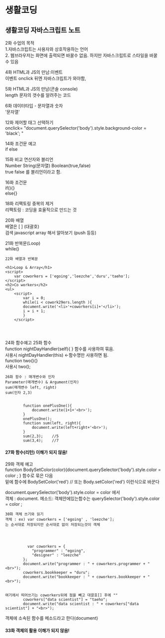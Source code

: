 # 생활코딩

## 생활코딩 자바스크립트 노트

2화 수업의 목적  
1.자바스크립트는 사용자와 상호작용하는 언어  
2. 웹브라우저는 화면에 출력되면 바꿀수 없음. 하지만 자바스크립트로 스타일을 바꿀 수 있음

4화 HTML과 JS의 만남:이벤트  
이벤트 onclick 뒤엔 자바스크립트가 와야함, 

5화 HTML과 JS의 만남\(콘솔 console\)  
length 문자의 갯수를 알려주는 코드   
  
6화 데이터타입 - 문자열과 숫자  
'문자열'

12화 제어할 태그 선택하기  
onclick= "document.querySelector\('body'\).style.background-color = 'black'; "

14화 조건문 예고  
if else

15화 비교 연산자와 블리언  
Number String\(문자열\) Boolean\(true,false\)  
true false 를 블리언이라고 함.

16화 조건문  
if\(\){}  
else{}

18화 리팩토링 중복의 제거  
리팩토링 : 코딩을 효율적으로 만드는 것

20화 배열  
배열은 \[ \] \(대괄호\)  
검색 javascript array 해서 알아보기 \(push 등등\)

21화 반복문\(Loop\)  
while\(\)

```text
22화 배열과 반복문

<h1>Loop & Array</h1>
<script>
    var coworkers = ['egoing','leezche','duru','taeho'];
</script>
<h2>Co workers</h2>
<ul>
    <script>
        var i = 0;
        while(i < cowork29ers.length ){
        document.write('<li>'+coworkers[i]+'</li>');
        i = i + 1;
        }
    </script>
    
    
    
```

24화 함수예고 25화 함수  
function nightDayHandler\(self\){ }  함수를 사용하여 묶음.  
사용시 nightDayHandler\(this\) &lt;-함수명만 사용하면 됨.  
function two\(\){}         
사용시 two\(\);

```text
26화 함수 : 매개변수와 인자
Parameter(매개변수) & Argument(인자) 
sum(매개변수 left, right)
sum(인자 2,3)


        function onePlusOne(){
            document.write(1+1+'<br>');
        }
        onePlusOne();
        function sum(left, right){
            document.write(left+right+'<br>');
        }
        sum(2,3);    //5
        sum(3,4);    //7
```

#### 27화 함수\(리턴\)  이해가 되지 않음! 

29화 객체 예고  
function BodySetColor\(color\){document.querySelector\('body'\).style.color = color ; } 함수로 묶은 다음  
밑에 함수에 BodySetColor\('red'\) // 또는 Body.setColor\('red'\) 이런식으로 바꾼다   
  
document.querySelector\('body'\).style.color = color 에서    
객체 : document.    메소드: 객체안에있는함수는 querySelector\('body'\).style.color = color ;

```text
30화 객체 쓰기와 읽기
객체 : ex) var coworkers = ['egoing' , 'leezche']; 
는 순서대로 저장되지만 순서대로 없이 저장되는것이 객체       
        
        
        
        
          var coworkers = {
            "programmer" : "egoing",
            "designer" : "leezche"
        };
        document.write("programmer : " + coworkers.programmer + "<br>");
        coworkers.bookkeeper = "duru";
        document.write("bookkeeper : " + coworkers.bookkeeper + "<br>");
        
        
여기에서 띄어쓰기는 coworkers뒤에 점을 빼고 대괄호[] 후에 ""
        coworkers["data scientist"] = "taeho";
        document.write("data scientist : " + coworkers["data scientist"] + "<br>");
```

객체에 소속된 함수를 메소드라고 한다\(document\)

#### 33화 객체의 활용 이해가 되지 않음!

